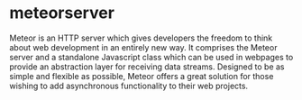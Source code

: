 meteorserver
============

Meteor is an HTTP server which gives developers the freedom to think about web development in an entirely new way. It comprises the Meteor server and a standalone Javascript class which can be used in webpages to provide an abstraction layer for receiving data streams. Designed to be as simple and flexible as possible, Meteor offers a great solution for those wishing to add asynchronous functionality to their web projects.
